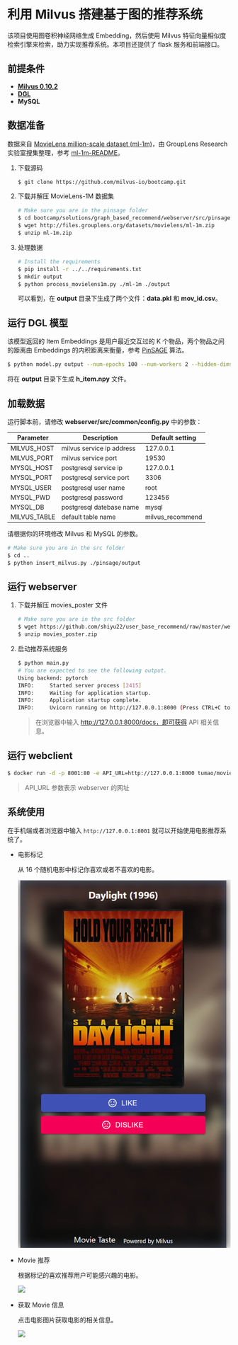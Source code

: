 # 利用 Milvus 搭建基于图的推荐系统

该项目使用图卷积神经网络生成 Embedding，然后使用 Milvus 特征向量相似度检索引擎来检索，助力实现推荐系统。本项目还提供了 flask 服务和前端接口。

## 前提条件

- **[Milvus 0.10.2](https://milvus.io/docs/v0.10.2/milvus_docker-cpu.md)**
- **[DGL](https://github.com/dmlc/dgl)**
- **MySQL**



## 数据准备

数据来自 [MovieLens million-scale dataset (ml-1m)](http://files.grouplens.org/datasets/movielens/ml-1m.zip)，由 GroupLens Research 实验室搜集整理，参考 [ml-1m-README](http://files.grouplens.org/datasets/movielens/ml-1m-README.txt)。

1. 下载源码

   ```bash
   $ git clone https://github.com/milvus-io/bootcamp.git
   ```

2. 下载并解压 MovieLens-1M 数据集

   ```bash
   # Make sure you are in the pinsage folder
   $ cd bootcamp/solutions/graph_based_recommend/webserver/src/pinsage
   $ wget http://files.grouplens.org/datasets/movielens/ml-1m.zip
   $ unzip ml-1m.zip
   ```

3. 处理数据

   ```bash
   # Install the requirements
   $ pip install -r ../../requirements.txt
   $ mkdir output
   $ python process_movielens1m.py ./ml-1m ./output
   ```

   可以看到，在 **output** 目录下生成了两个文件：**data.pkl** 和 **mov_id.csv**。



## 运行 DGL 模型

该模型返回的 Item Embeddings 是用户最近交互过的 K 个物品，两个物品之间的距离由 Embeddings 的内积距离来衡量，参考 [PinSAGE](https://arxiv.org/pdf/1806.01973.pdf) 算法。

```bash
$ python model.py output --num-epochs 100 --num-workers 2 --hidden-dims 256
```

将在 **output** 目录下生成 **h_item.npy** 文件。 



## 加载数据

运行脚本前，请修改 **webserver/src/common/config.py** 中的参数：

| Parameter    | Description               | Default setting  |
| ------------ | ------------------------- | ---------------- |
| MILVUS_HOST  | milvus service ip address | 127.0.0.1        |
| MILVUS_PORT  | milvus service port       | 19530            |
| MYSQL_HOST   | postgresql service ip     | 127.0.0.1        |
| MYSQL_PORT   | postgresql service port   | 3306             |
| MYSQL_USER   | postgresql user name      | root             |
| MYSQL_PWD    | postgresql password       | 123456           |
| MYSQL_DB     | postgresql datebase name  | mysql            |
| MILVUS_TABLE | default table name        | milvus_recommend |

请根据你的环境修改 Milvus 和 MySQL 的参数。

```bash
# Make sure you are in the src folder
$ cd ..
$ python insert_milvus.py ./pinsage/output
```



## 运行 webserver

1. 下载并解压 movies_poster 文件

   ```bash
   # Make sure you are in the src folder
   $ wget https://github.com/shiyu22/user_base_recommend/raw/master/webserver/src/movies_poster.zip
   $ unzip movies_poster.zip
   ```

2. 启动推荐系统服务

   ```bash
   $ python main.py
   # You are expected to see the following output.
   Using backend: pytorch
   INFO:     Started server process [2415]
   INFO:     Waiting for application startup.
   INFO:     Application startup complete.
   INFO:     Uvicorn running on http://127.0.0.1:8000 (Press CTRL+C to quit)
   ```

   > 在浏览器中输入 http://127.0.0.1:8000/docs，即可获得 API 相关信息。



## 运行 webclient

```bash
$ docker run -d -p 8001:80 -e API_URL=http://127.0.0.1:8000 tumao/movie-taste-demo
```

> API_URL 参数表示 webserver 的网址



## 系统使用

在手机端或者浏览器中输入 `http://127.0.0.1:8001` 就可以开始使用电影推荐系统了。

- 电影标记

  从 16 个随机电影中标记你喜欢或者不喜欢的电影。

  ![](./pic/mark.png)

- Movie 推荐

  根据标记的喜欢推荐用户可能感兴趣的电影。

  ![](F:/github/shiyu22/bootcamp/0.10.0/bootcamp/EN_solutions/graph_based_recommend/pic/recommend.png)

- 获取 Movie 信息

  点击电影图片获取电影的相关信息。

  ![](F:/github/shiyu22/bootcamp/0.10.0/bootcamp/EN_solutions/graph_based_recommend/pic/info.png)